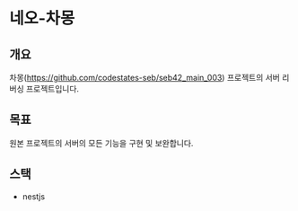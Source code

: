 # 네오-차몽

## 개요

차몽(https://github.com/codestates-seb/seb42_main_003) 프로젝트의 서버 리버싱 프로젝트입니다.

## 목표

원본 프로젝트의 서버의 모든 기능을 구현 및 보완합니다.

## 스택

- nestjs

